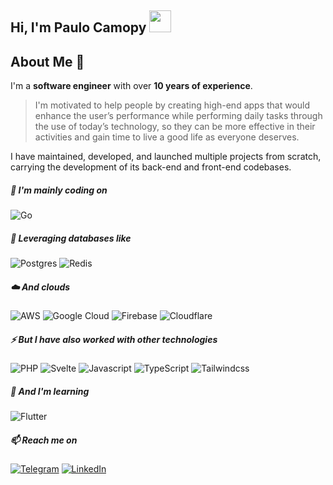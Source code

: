 ## Hi, I'm Paulo Camopy <img src="https://media.giphy.com/media/hvRJCLFzcasrR4ia7z/giphy.gif" width="35px">

## About Me 🚀

I'm a **software engineer** with over **10 years of experience**.

>I'm motivated to help people by creating high-end apps that would enhance the user’s performance while performing daily tasks through the use of today’s technology, so they can be more effective in their activities and gain time to live a good life as everyone deserves.

I have maintained, developed, and launched multiple projects from scratch, carrying the development of its back-end and front-end codebases.

##### 🔭 I'm mainly coding on
![Go](https://img.shields.io/badge/Go-00ADD8?style=for-the-badge&logo=go&logoColor=white)

##### 🫙 Leveraging databases like
![Postgres](https://img.shields.io/badge/postgres-%23316192.svg?style=for-the-badge&logo=postgresql&logoColor=white)
![Redis](https://img.shields.io/badge/redis-%23DD0031.svg?style=for-the-badge&logo=redis&logoColor=white)

##### ☁️ And clouds
![AWS](https://img.shields.io/badge/AWS-%23FF9900.svg?style=for-the-badge&logo=amazon-aws&logoColor=white)
![Google Cloud](https://img.shields.io/badge/GoogleCloud-%234285F4.svg?style=for-the-badge&logo=google-cloud&logoColor=white)
![Firebase](https://img.shields.io/badge/firebase-%23039BE5.svg?style=for-the-badge&logo=firebase)
![Cloudflare](https://img.shields.io/badge/Cloudflare-F38020?style=for-the-badge&logo=Cloudflare&logoColor=white)

##### ⚡ But I have also worked with other technologies
![PHP](https://img.shields.io/badge/PHP-777BB4?style=for-the-badge&logo=php&logoColor=white)
![Svelte](https://img.shields.io/badge/Svelte-4A4A55?style=for-the-badge&logo=svelte&logoColor=FF3E00)
![Javascript](https://img.shields.io/badge/JavaScript-F7DF1E?style=for-the-badge&logo=javascript&logoColor=black)
![TypeScript](https://img.shields.io/badge/typescript-%23007ACC.svg?style=for-the-badge&logo=typescript&logoColor=white)
![Tailwindcss](https://img.shields.io/badge/Tailwind_CSS-38B2AC?style=for-the-badge&logo=tailwind-css&logoColor=white)

##### 🌱 And I'm learning
![Flutter](https://img.shields.io/badge/Flutter-02569B?style=for-the-badge&logo=flutter&logoColor=white)

##### 📫 Reach me on

[![Telegram](https://img.shields.io/badge/Telegram-2CA5E0?style=for-the-badge&logo=telegram&logoColor=white)](https://t.me/camopy)
[![LinkedIn](https://img.shields.io/badge/linkedin-%230077B5.svg?style=for-the-badge&logo=linkedin&logoColor=white)](https://www.linkedin.com/in/camopy/)
